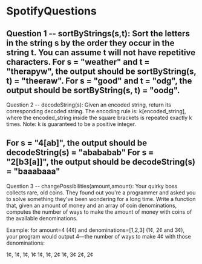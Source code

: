 # SpotifyQuestions

Question 1 -- sortByStrings(s,t): Sort the letters in the string s by the order they occur in the string t. 
You can assume t will not have repetitive characters. For s = "weather" and t = "therapyw", the output should 
be sortByString(s, t) = "theeraw". For s = "good" and t = "odg", the output should be sortByString(s, t) = "oodg".
------------------------------------------------------------------------------------------------------------------------
Question 2 -- decodeString(s): Given an encoded string, return its corresponding decoded string. 
The encoding rule is: k[encoded_string], where the encoded_string inside the square brackets is 
repeated exactly k times. Note: k is guaranteed to be a positive integer. 

For s = "4[ab]", the output should be decodeString(s) = "abababab" 
For s = "2[b3[a]]", the output should be decodeString(s) = "baaabaaa"
------------------------------------------------------------------------------------------------------------------------
Question 3 -- changePossibilities(amount,amount): Your quirky boss collects rare, old coins. They found out you're 
a programmer and asked you to solve something they've been wondering for a long time. 
Write a function that, given an amount of money and an array of coin denominations, computes the number of ways to make
the amount of money with coins of the available denominations. 

Example: for amount=4 (4¢) and denominations=[1,2,3] (1¢, 2¢ and 3¢), your program would output 4—the number of ways 
to make 4¢ with those denominations: 

1¢, 1¢, 1¢, 1¢
1¢, 1¢, 2¢
1¢, 3¢
2¢, 2¢
